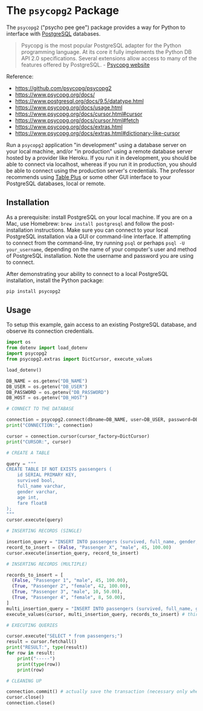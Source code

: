 # The `psycopg2` Package


The `psycopg2` ("psycho pee gee") package provides a way for Python to interface with [PostgreSQL](https://www.postgresql.org/) databases.

> Psycopg is the most popular PostgreSQL adapter for the Python programming language. At its core it fully implements the Python DB API 2.0 specifications. Several extensions allow access to many of the features offered by PostgreSQL. - [Psycopg website](https://www.psycopg.org/)

Reference:

  + https://github.com/psycopg/psycopg2
  + https://www.psycopg.org/docs/
  + https://www.postgresql.org/docs/9.5/datatype.html
  + https://www.psycopg.org/docs/usage.html
  + https://www.psycopg.org/docs/cursor.html#cursor
  + https://www.psycopg.org/docs/cursor.html#fetch
  + https://www.psycopg.org/docs/extras.html
  + https://www.psycopg.org/docs/extras.html#dictionary-like-cursor

Run a `psycopg2` application "in development" using a database server on your local machine, and/or "in production" using a remote database server hosted by a provider like Heroku. If you run it in development, you should be able to connect via localhost, whereas if you run it in production, you should be able to connect using the production server's credentials. The professor recommends using [Table Plus](https://tableplus.com/) or some other GUI interface to your PostgreSQL databases, local or remote.

## Installation

As a prerequisite: install PostgreSQL on your local machine. If you are on a Mac, use Homebrew: `brew install postgresql` and follow the post-installation instructions. Make sure you can connect to your local PostgreSQL installation via a GUI or command-line interface. If attempting to connect from the command-line, try running `psql` or perhaps `psql -U your_username`, depending on the name of your computer's user and method of PostgreSQL installation. Note the username and password you are using to connect.

After demonstrating your ability to connect to a local PostgreSQL installation, install the Python package:

```sh
pip install psycopg2
```

## Usage

To setup this example, gain access to an existing PostgreSQL database, and observe its connection credentials.

```py
import os
from dotenv import load_dotenv
import psycopg2
from psycopg2.extras import DictCursor, execute_values

load_dotenv()

DB_NAME = os.getenv("DB_NAME")
DB_USER = os.getenv("DB_USER")
DB_PASSWORD = os.getenv("DB_PASSWORD")
DB_HOST = os.getenv("DB_HOST")

# CONNECT TO THE DATABASE

connection = psycopg2.connect(dbname=DB_NAME, user=DB_USER, password=DB_PASSWORD, host=DB_HOST)
print("CONNECTION:", connection)

cursor = connection.cursor(cursor_factory=DictCursor)
print("CURSOR:", cursor)

# CREATE A TABLE

query = """
CREATE TABLE IF NOT EXISTS passengers (
    id SERIAL PRIMARY KEY,
    survived bool,
    full_name varchar,
    gender varchar,
    age int,
    fare float8
);
"""
cursor.execute(query)

# INSERTING RECORDS (SINGLE)

insertion_query = "INSERT INTO passengers (survived, full_name, gender, age, fare) VALUES (%s, %s, %s, %s, %s)"
record_to_insert = (False, "Passenger X", "male", 45, 100.00)
cursor.execute(insertion_query, record_to_insert)

# INSERTING RECORDS (MULTIPLE)

records_to_insert = [
  (False, "Passenger 1", "male", 45, 100.00),
  (True, "Passenger 2", "female", 42, 100.00),
  (True, "Passenger 3", "male", 10, 50.00),
  (True, "Passenger 4", "female", 8, 50.00),
]
multi_insertion_query = "INSERT INTO passengers (survived, full_name, gender, age, fare) VALUES %s"
execute_values(cursor, multi_insertion_query, records_to_insert) # third param: data as a list of tuples!

# EXECUTING QUERIES

cursor.execute("SELECT * from passengers;")
result = cursor.fetchall()
print("RESULT:", type(result))
for row in result:
    print("-----")
    print(type(row))
    print(row)

# CLEANING UP

connection.commit() # actually save the transaction (necessary only when creating tables or inserting data)
cursor.close()
connection.close()

```
